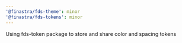 ```yaml
---
'@finastra/fds-theme': minor
'@finastra/fds-tokens': minor
---
```


Using fds-token package to store and share color and spacing tokens
